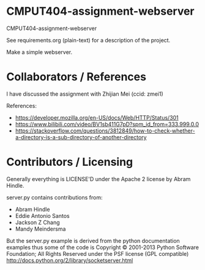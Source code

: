 CMPUT404-assignment-webserver
=============================

CMPUT404-assignment-webserver

See requirements.org (plain-text) for a description of the project.

Make a simple webserver.

Collaborators / References
==========================

I have discussed the assignment with Zhijian Mei (ccid: zmei1)

References:

* https://developer.mozilla.org/en-US/docs/Web/HTTP/Status/301
* https://www.bilibili.com/video/BV1sb411G7pD?spm_id_from=333.999.0.0
* https://stackoverflow.com/questions/3812849/how-to-check-whether-a-directory-is-a-sub-directory-of-another-directory


Contributors / Licensing
========================

Generally everything is LICENSE'D under the Apache 2 license by Abram Hindle.

server.py contains contributions from:

* Abram Hindle
* Eddie Antonio Santos
* Jackson Z Chang
* Mandy Meindersma

But the server.py example is derived from the python documentation
examples thus some of the code is Copyright © 2001-2013 Python
Software Foundation; All Rights Reserved under the PSF license (GPL
compatible) http://docs.python.org/2/library/socketserver.html
